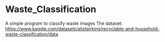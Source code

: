 # Waste_Classification

A simple program to classify waste images 
The dataset: 
https://www.kaggle.com/datasets/alistairking/recyclable-and-household-waste-classification/data
